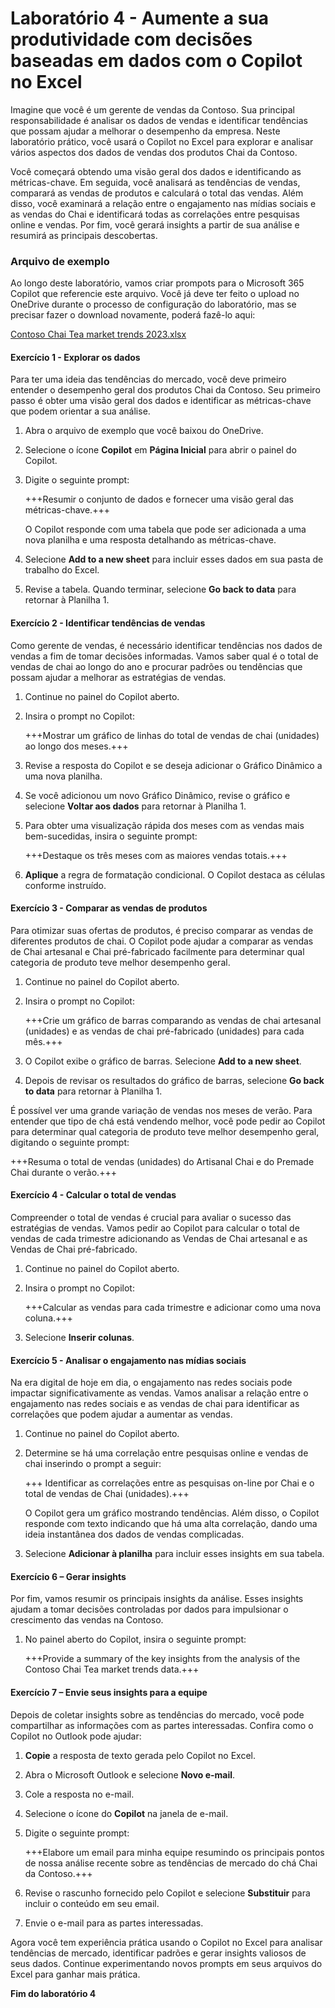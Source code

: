 # Laboratório 4 - Aumente a sua produtividade com decisões baseadas em dados com o Copilot no Excel

Imagine que você é um gerente de vendas da Contoso. Sua principal responsabilidade é analisar os dados de vendas e identificar tendências que possam ajudar a melhorar o desempenho da empresa. Neste laboratório prático, você usará o Copilot no Excel para explorar e analisar vários aspectos dos dados de vendas dos produtos Chai da Contoso.

Você começará obtendo uma visão geral dos dados e identificando as métricas-chave. Em seguida, você analisará as tendências de vendas, comparará as vendas de produtos e calculará o total das vendas. Além disso, você examinará a relação entre o engajamento nas mídias sociais e as vendas do Chai e identificará todas as correlações entre pesquisas online e vendas. Por fim, você gerará insights a partir de sua análise e resumirá as principais descobertas.

### Arquivo de exemplo

Ao longo deste laboratório, vamos criar prompots para o Microsoft 365 Copilot que referencie este arquivo. Você já deve ter feito o upload no OneDrive durante o processo de configuração do laboratório, mas se precisar fazer o download novamente, poderá fazê-lo aqui:

[Contoso Chai Tea market trends 2023.xlsx](https://go.microsoft.com/fwlink/?linkid=2268822)

#### Exercício 1 - Explorar os dados

Para ter uma ideia das tendências do mercado, você deve primeiro entender o desempenho geral dos produtos Chai da Contoso. Seu primeiro passo é obter uma visão geral dos dados e identificar as métricas-chave que podem orientar a sua análise.

1. Abra o arquivo de exemplo que você baixou do OneDrive.

1. Selecione o ícone **Copilot** em **Página Inicial** para abrir o painel do Copilot.

1. Digite o seguinte prompt:

    +++Resumir o conjunto de dados e fornecer uma visão geral das métricas-chave.+++

    O Copilot responde com uma tabela que pode ser adicionada a uma nova planilha e uma resposta detalhando as métricas-chave.

1. Selecione **Add to a new sheet** para incluir esses dados em sua pasta de trabalho do Excel.

1. Revise a tabela. Quando terminar, selecione **Go back to data** para retornar à Planilha 1.

#### Exercício 2 - Identificar tendências de vendas

Como gerente de vendas, é necessário identificar tendências nos dados de vendas a fim de tomar decisões informadas. Vamos saber qual é o total de vendas de chai ao longo do ano e procurar padrões ou tendências que possam ajudar a melhorar as estratégias de vendas.

1. Continue no painel do Copilot aberto.

1. Insira o prompt no Copilot:

    +++Mostrar um gráfico de linhas do total de vendas de chai (unidades) ao longo dos meses.+++

1. Revise a resposta do Copilot e se deseja adicionar o Gráfico Dinâmico a uma nova planilha.

1. Se você adicionou um novo Gráfico Dinâmico, revise o gráfico e selecione **Voltar aos dados** para retornar à Planilha 1.
   
1. Para obter uma visualização rápida dos meses com as vendas mais bem-sucedidas, insira o seguinte prompt:

    +++Destaque os três meses com as maiores vendas totais.+++

1. **Aplique** a regra de formatação condicional. O Copilot destaca as células conforme instruído.

#### Exercício 3 - Comparar as vendas de produtos

Para otimizar suas ofertas de produtos, é preciso comparar as vendas de diferentes produtos de chai. O Copilot pode ajudar a comparar as vendas de Chai artesanal e Chai pré-fabricado facilmente para determinar qual categoria de produto teve melhor desempenho geral.

1. Continue no painel do Copilot aberto.

1. Insira o prompt no Copilot:

    +++Crie um gráfico de barras comparando as vendas de chai artesanal (unidades) e as vendas de chai pré-fabricado (unidades) para cada mês.+++

1. O Copilot exibe o gráfico de barras. Selecione **Add to a new sheet**.

1. Depois de revisar os resultados do gráfico de barras, selecione **Go back to data** para retornar à Planilha 1.
   
É possível ver uma grande variação de vendas nos meses de verão. Para entender que tipo de chá está vendendo melhor, você pode pedir ao Copilot para determinar qual categoria de produto teve melhor desempenho geral, digitando o seguinte prompt:

   +++Resuma o total de vendas (unidades) do Artisanal Chai e do Premade Chai durante o verão.+++

#### Exercício 4 - Calcular o total de vendas

Compreender o total de vendas é crucial para avaliar o sucesso das estratégias de vendas. Vamos pedir ao Copilot para calcular o total de vendas de cada trimestre adicionando as Vendas de Chai artesanal e as Vendas de Chai pré-fabricado.

1. Continue no painel do Copilot aberto.

1. Insira o prompt no Copilot:

    +++Calcular as vendas para cada trimestre e adicionar como uma nova coluna.+++

1. Selecione **Inserir colunas**.

#### Exercício 5 - Analisar o engajamento nas mídias sociais

Na era digital de hoje em dia, o engajamento nas redes sociais pode impactar significativamente as vendas. Vamos analisar a relação entre o engajamento nas redes sociais e as vendas de chai para identificar as correlações que podem ajudar a aumentar as vendas.

1. Continue no painel do Copilot aberto.

1. Determine se há uma correlação entre pesquisas online e vendas de chai inserindo o prompt a seguir:

    +++ Identificar as correlações entre as pesquisas on-line por Chai e o total de vendas de Chai (unidades).+++

    O Copilot gera um gráfico mostrando tendências. Além disso, o Copilot responde com texto indicando que há uma alta correlação, dando uma ideia instantânea dos dados de vendas complicadas.

1. Selecione **Adicionar à planilha** para incluir esses insights em sua tabela.

#### Exercício 6 – Gerar insights

Por fim, vamos resumir os principais insights da análise. Esses insights ajudam a tomar decisões controladas por dados para impulsionar o crescimento das vendas na Contoso.

1. No painel aberto do Copilot, insira o seguinte prompt:

    +++Provide a summary of the key insights from the analysis of the Contoso Chai Tea market trends data.+++

#### Exercício 7 – Envie seus insights para a equipe

Depois de coletar insights sobre as tendências do mercado, você pode compartilhar as informações com as partes interessadas. Confira como o Copilot no Outlook pode ajudar:

1. **Copie** a resposta de texto gerada pelo Copilot no Excel.

1. Abra o Microsoft Outlook e selecione **Novo e-mail**.

1. Cole a resposta no e-mail.

1. Selecione o ícone do **Copilot** na janela de e-mail.

1. Digite o seguinte prompt:

    +++Elabore um email para minha equipe resumindo os principais pontos de nossa análise recente sobre as tendências de mercado do chá Chai da Contoso.+++

1. Revise o rascunho fornecido pelo Copilot e selecione **Substituir** para incluir o conteúdo em seu email.

1. Envie o e-mail para as partes interessadas.

Agora você tem experiência prática usando o Copilot no Excel para analisar tendências de mercado, identificar padrões e gerar insights valiosos de seus dados. Continue experimentando novos prompts em seus arquivos do Excel para ganhar mais prática.

**Fim do laboratório 4**

